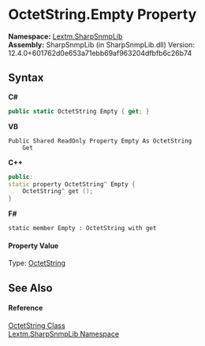 # OctetString.Empty Property 
 

**Namespace:**&nbsp;<a href="N_Lextm_SharpSnmpLib">Lextm.SharpSnmpLib</a><br />**Assembly:**&nbsp;SharpSnmpLib (in SharpSnmpLib.dll) Version: 12.4.0+601762d0e653a71ebb69af963204dfbfb6c26b74

## Syntax

**C#**<br />
``` C#
public static OctetString Empty { get; }
```

**VB**<br />
``` VB
Public Shared ReadOnly Property Empty As OctetString
	Get
```

**C++**<br />
``` C++
public:
static property OctetString^ Empty {
	OctetString^ get ();
}
```

**F#**<br />
``` F#
static member Empty : OctetString with get

```


#### Property Value
Type: <a href="T_Lextm_SharpSnmpLib_OctetString">OctetString</a>

## See Also


#### Reference
<a href="T_Lextm_SharpSnmpLib_OctetString">OctetString Class</a><br /><a href="N_Lextm_SharpSnmpLib">Lextm.SharpSnmpLib Namespace</a><br />